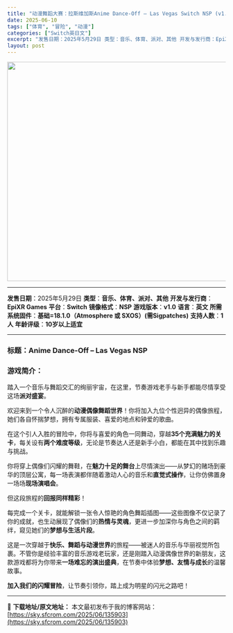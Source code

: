 ```yaml
---
title: "动漫舞蹈大赛：拉斯维加斯Anime Dance-Off – Las Vegas Switch NSP (v1.0)英文原版"
date: 2025-06-10
tags: ["体育", "冒险", "动漫"]
categories: ["Switch英日文"]
excerpt: "发售日期：2025年5月29日 类型：音乐、体育、派对、其他 开发与发行商：EpiXR Games 平台：Switch 镜像格式：NSP 游戏版本：v1.0 语言：英文 所需系统固件：基础=18.1.0（Atmosphere 或 SXOS）(需Sigpatches) 支持人数：1人 年龄评级：10岁&hellip;"
layout: post
---
```


<img class="aligncenter size-full wp-image-135904" src="https://sky.sfcrom.com/wp-content/uploads/2025/06/2025061004380966.webp" alt="" width="900" height="506" />

<hr />

<strong>发售日期</strong>：2025年5月29日
<strong>类型</strong>：<strong>音乐、体育、派对、其他</strong>
<strong>开发与发行商</strong>：<strong>EpiXR Games</strong>
<strong>平台</strong>：<strong>Switch</strong>
<strong>镜像格式</strong>：<strong>NSP</strong>
<strong>游戏版本</strong>：<strong>v1.0</strong>
<strong>语言</strong>：<strong>英文</strong>
<strong>所需系统固件</strong>：<strong>基础=18.1.0（Atmosphere 或 SXOS）(需Sigpatches)</strong>
<strong>支持人数</strong>：<strong>1人</strong>
<strong>年龄评级</strong>：<strong>10岁以上适宜</strong>

<hr />

<h3><strong>标题</strong>：Anime Dance-Off – Las Vegas NSP</h3>
<h3><strong>游戏简介</strong>：</h3>
踏入一个音乐与舞蹈交汇的绚丽宇宙，在这里，节奏游戏老手与新手都能尽情享受这场<strong>派对盛宴</strong>。

欢迎来到一个令人沉醉的<strong>动漫偶像舞蹈世界</strong>！你将加入九位个性迥异的偶像旅程，她们各自怀揣梦想，拥有专属服装、喜爱的地点和钟爱的歌曲。

在这个引人入胜的冒险中，你将与喜爱的角色一同舞动，穿越<strong>35个充满魅力的关卡</strong>，每关设有<strong>两个难度等级</strong>，无论是节奏达人还是新手小白，都能在其中找到乐趣与挑战。

你将穿上偶像们闪耀的舞鞋，在<strong>魅力十足的舞台</strong>上尽情演出——从梦幻的赌场到豪华的顶层公寓，每一场表演都伴随着激动人心的音乐和<strong>直觉式操作</strong>，让你仿佛置身一场场<strong>现场演唱会</strong>。

但这段旅程的<strong>回报同样精彩</strong>！

每完成一个关卡，就能解锁一张令人惊艳的角色舞蹈插图——这些图像不仅记录了你的成就，也生动展现了偶像们的<strong>热情与灵魂</strong>，更进一步加深你与角色之间的羁绊，窥见她们的<strong>梦想与生活片段</strong>。

这是一次穿越于<strong>快乐、舞蹈与动漫世界</strong>的旅程——被迷人的音乐与华丽视觉所包裹。不管你是经验丰富的音乐游戏老玩家，还是刚踏入动漫偶像世界的新朋友，这款游戏都将为你带来<strong>一场难忘的演出盛典</strong>，在节奏中体验<strong>梦想、友情与成长</strong>的温馨故事。

<strong>加入我们的闪耀冒险</strong>，让节奏引领你，踏上成为明星的闪光之路吧！

---
📖 **下载地址/原文地址：** 本文最初发布于我的博客网站：[https://sky.sfcrom.com/2025/06/135903](https://sky.sfcrom.com/2025/06/135903)
